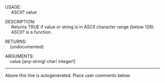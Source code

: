 USAGE:  
&nbsp;&nbsp;&nbsp;&nbsp;&nbsp;ASCII?&nbsp;value&nbsp;  
  
DESCRIPTION:  
&nbsp;&nbsp;&nbsp;&nbsp;&nbsp;Returns&nbsp;TRUE&nbsp;if&nbsp;value&nbsp;or&nbsp;string&nbsp;is&nbsp;in&nbsp;ASCII&nbsp;character&nbsp;range&nbsp;(below&nbsp;128).  
&nbsp;&nbsp;&nbsp;&nbsp;&nbsp;ASCII?&nbsp;is&nbsp;a&nbsp;function&nbsp;.  
  
RETURNS:  
&nbsp;&nbsp;&nbsp;&nbsp;(undocumented)  
  
ARGUMENTS:  
&nbsp;&nbsp;&nbsp;&nbsp;value&nbsp;[any-string!&nbsp;char!&nbsp;integer!]  
___
Above this line is autogenerated. Place user comments below.